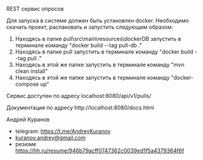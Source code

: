 REST сервис опросов 

Для запуска в системе должен быть установлен docker.
Необходимо скачать проект, распаковать и запустить следующим образом:

1. Находясь в папке pull\src\main\resources\dockerDB запустить в терминале команду "docker build --tag pull-db ."
2. Находясь в папке pull запустить в терминале команду "docker build --tag pull ."
3. Находясь в этой же папке запустить в терминале команду "mvn clean install"
4. Находясь в этой же папке запустить в терминале команду "docker-compose up"

Сервис доступен по адресу localhost:8080/api/v1/pulls/ 

Документация по адресу http://localhost:8080/docs.html

Андрей Куранов 
- telegram: https://t.me/AndreyKuranov
- kuranov.andrey@gmail.com
- резюме https://hh.ru/resume/946b79acff0747362c0039ed1f5a4379364f6f